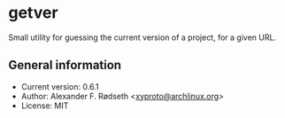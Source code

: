 # getver

Small utility for guessing the current version of a project, for a given URL.

General information
-------------------

* Current version: 0.6.1
* Author: Alexander F. Rødseth &lt;xyproto@archlinux.org&gt;
* License: MIT
